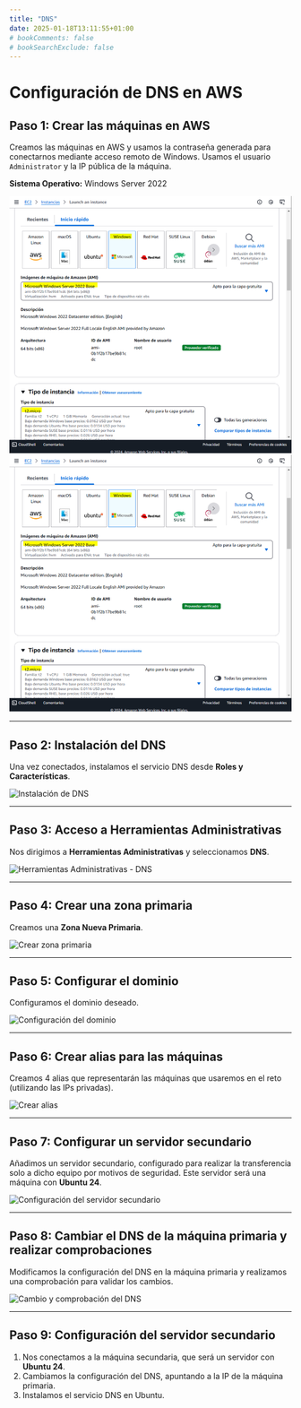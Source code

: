```yaml
---
title: "DNS"
date: 2025-01-18T13:11:55+01:00
# bookComments: false
# bookSearchExclude: false
---
```


# Configuración de DNS en AWS

## Paso 1: Crear las máquinas en AWS

Creamos las máquinas en AWS y usamos la contraseña generada para conectarnos mediante acceso remoto de Windows. Usamos el usuario `Administrator` y la IP pública de la máquina.

**Sistema Operativo:** Windows Server 2022

![Texto alternativo](/static/dns1.png)
<img src="/static/dns1.png" alt="Mi genial imagen" />



---

## Paso 2: Instalación del DNS

Una vez conectados, instalamos el servicio DNS desde **Roles y Características**.

![Instalación de DNS](/imagenes/dns2.png)

---

## Paso 3: Acceso a Herramientas Administrativas

Nos dirigimos a **Herramientas Administrativas** y seleccionamos **DNS**.

![Herramientas Administrativas - DNS](/imagenes/dns3.png)

---

## Paso 4: Crear una zona primaria

Creamos una **Zona Nueva Primaria**.

![Crear zona primaria](https://github.com/roman403/ProyectoAlpha/tree/main/docs/imagenes/dns4.png)

---

## Paso 5: Configurar el dominio

Configuramos el dominio deseado.

![Configuración del dominio](/imagenes/dns5.png)

---

## Paso 6: Crear alias para las máquinas

Creamos 4 alias que representarán las máquinas que usaremos en el reto (utilizando las IPs privadas).

![Crear alias](/imagenes/dns6.png)

---

## Paso 7: Configurar un servidor secundario

Añadimos un servidor secundario, configurado para realizar la transferencia solo a dicho equipo por motivos de seguridad. Este servidor será una máquina con **Ubuntu 24**.

![Configuración del servidor secundario](/imagenes/dns7.png)

---

## Paso 8: Cambiar el DNS de la máquina primaria y realizar comprobaciones

Modificamos la configuración del DNS en la máquina primaria y realizamos una comprobación para validar los cambios.

![Cambio y comprobación del DNS](/imagenes/dns8.png)

---

## Paso 9: Configuración del servidor secundario

1. Nos conectamos a la máquina secundaria, que será un servidor con **Ubuntu 24**.
2. Cambiamos la configuración del DNS, apuntando a la IP de la máquina primaria.
3. Instalamos el servicio DNS en Ubuntu.

